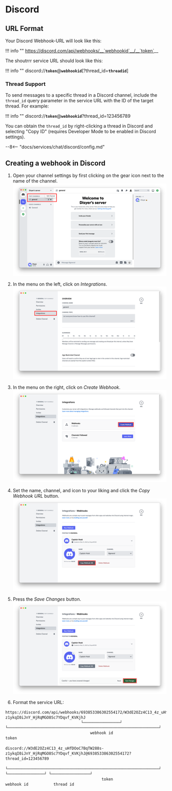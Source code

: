 # Discord

## URL Format

Your Discord Webhook-URL will look like this:

!!! info ""
    <https://discord.com/api/webhooks/__`webhookid`__/__`token`>__

The shoutrrr service URL should look like this:

!!! info ""
    discord://__`token`__@__`webhookid`__[?thread_id=__`threadid`__]

### Thread Support

To send messages to a specific thread in a Discord channel, include the `thread_id` query parameter in the service URL with the ID of the target thread. For example:

!!! info ""
    discord://__`token`__@__`webhookid`__?thread_id=123456789

You can obtain the `thread_id` by right-clicking a thread in Discord and selecting "Copy ID" (requires Developer Mode to be enabled in Discord settings).

--8<-- "docs/services/chat/discord/config.md"

## Creating a webhook in Discord

1. Open your channel settings by first clicking on the gear icon next to the name of the channel.
![Screenshot 1](sc-1.png)

2. In the menu on the left, click on *Integrations*.
![Screenshot 2](sc-2.png)

3. In the menu on the right, click on *Create Webhook*.
![Screenshot 3](sc-3.png)

4. Set the name, channel, and icon to your liking and click the *Copy Webhook URL* button.
![Screenshot 4](sc-4.png)

5. Press the *Save Changes* button.
![Screenshot 5](sc-5.png)

6. Format the service URL:

```url
https://discord.com/api/webhooks/693853386302554172/W3dE2OZz4C13_4z_uHfDOoC7BqTW288s-z1ykqI0iJnY_HjRqMGO8Sc7YDqvf_KVKjhJ
                                 └────────────────┘ └──────────────────────────────────────────────────────────────────┘
                                     webhook id                                    token

discord://W3dE2OZz4C13_4z_uHfDOoC7BqTW288s-z1ykqI0iJnY_HjRqMGO8Sc7YDqvf_KVKjhJ@693853386302554172?thread_id=123456789
          └──────────────────────────────────────────────────────────────────┘ └────────────────┘ └─────────────────┘
                                          token                                    webhook id           thread id
```
